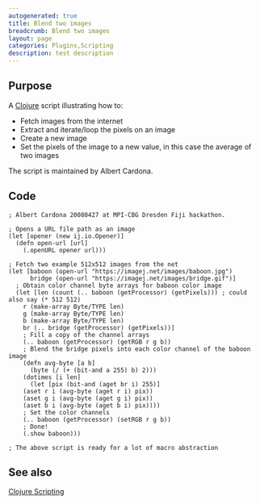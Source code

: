 ```yaml
---
autogenerated: true
title: Blend two images
breadcrumb: Blend two images
layout: page
categories: Plugins,Scripting
description: test description
---
```


Purpose
-------

A [Clojure](Clojure_Scripting ) script illustrating how to:

-   Fetch images from the internet
-   Extract and iterate/loop the pixels on an image
-   Create a new image
-   Set the pixels of the image to a new value, in this case the average of two images

The script is maintained by Albert Cardona.

Code
----

    ; Albert Cardona 20080427 at MPI-CBG Dresden Fiji hackathon.

    ; Opens a URL file path as an image
    (let [opener (new ij.io.Opener)]
      (defn open-url [url]
        (.openURL opener url)))

    ; Fetch two example 512x512 images from the net
    (let [baboon (open-url "https://imagej.net/images/baboon.jpg")
          bridge (open-url "https://imagej.net/images/bridge.gif")]
      ; Obtain color channel byte arrays for baboon color image
      (let [len (count (.. baboon (getProcessor) (getPixels))) ; could also say (* 512 512)
        r (make-array Byte/TYPE len)
        g (make-array Byte/TYPE len)
        b (make-array Byte/TYPE len)
        br (.. bridge (getProcessor) (getPixels))]
        ; Fill a copy of the channel arrays
        (.. baboon (getProcessor) (getRGB r g b))
        ; Blend the bridge pixels into each color channel of the baboon image
        (defn avg-byte [a b]
          (byte (/ (+ (bit-and a 255) b) 2)))
        (dotimes [i len]
          (let [pix (bit-and (aget br i) 255)]
        (aset r i (avg-byte (aget r i) pix))
        (aset g i (avg-byte (aget g i) pix))
        (aset b i (avg-byte (aget b i) pix))))
        ; Set the color channels
        (.. baboon (getProcessor) (setRGB r g b))
        ; Done!
        (.show baboon)))

    ; The above script is ready for a lot of macro abstraction

See also
--------

[Clojure Scripting](Clojure_Scripting )

 
